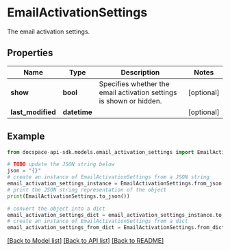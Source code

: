 # EmailActivationSettings
The email activation settings.

## Properties

Name | Type | Description | Notes
------------ | ------------- | ------------- | -------------
**show** | **bool** | Specifies whether the email activation settings is shown or hidden. | [optional] 
**last_modified** | **datetime** |  | [optional] 

## Example

```python
from docspace-api-sdk.models.email_activation_settings import EmailActivationSettings

# TODO update the JSON string below
json = "{}"
# create an instance of EmailActivationSettings from a JSON string
email_activation_settings_instance = EmailActivationSettings.from_json(json)
# print the JSON string representation of the object
print(EmailActivationSettings.to_json())

# convert the object into a dict
email_activation_settings_dict = email_activation_settings_instance.to_dict()
# create an instance of EmailActivationSettings from a dict
email_activation_settings_from_dict = EmailActivationSettings.from_dict(email_activation_settings_dict)
```
[[Back to Model list]](../README.md#documentation-for-models) [[Back to API list]](../README.md#documentation-for-api-endpoints) [[Back to README]](../README.md)


